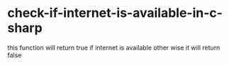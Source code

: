 # check-if-internet-is-available-in-c-sharp
this function will return true if internet is available other wise it will return false
